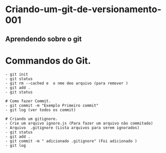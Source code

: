# Criando-um-git-de-versionamento-001
## Aprendendo sobre o git
# Commandos do Git.
```
- git init
- git status 
- git rm --cached e  o nme deo arquivo (para remover )
- git add .
- git status 
```
```
# Como fazer Commit.
- git commit -m "Exemplo Primeiro commit"
- git log (ver todos os commit)
```
```
# Criando um gitignore. 
- Crie um arquivo ignore.js (Para fazer um arquivo não commitado)
- Arquivo  .gitignore (Lista arquivos para serem ignorados)
- git status 
- git add .
- git commit -m " adicionado .gitignore" (Foi adicionado )
- git log 
```


